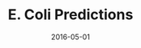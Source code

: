 ---
layout: project
categories: 
  - project
title: "E. Coli Predictions"
date: 2016-05-01
image: /images/projects/e-coli-predictions.jpg
description: "An improved statistical model used to predict the E. coli levels at Chicago's beaches to determine whether a beach advisory is issued to warn swimmers of potentially high levels of bacteria."
github: https://github.com/Chicago/e-coli-beach-predictions
website: http://datasmart.ash.harvard.edu/news/article/taking-predictive-analytics-to-the-beach-855
creators: Tom Schenk and Kevin Rose
featured: false
published: true
---